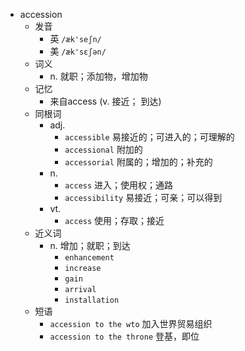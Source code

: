 - accession
  - 发音
    - 英 `/æk'seʃn/`
    - 美 `/æk'sɛʃən/`
  - 词义
    - n. 就职；添加物，增加物
  - 记忆
    - 来自access (v. 接近； 到达)
  - 同根词
    - adj.
      - `accessible` 易接近的；可进入的；可理解的
      - `accessional` 附加的
      - `accessorial` 附属的；增加的；补充的
    - n.
      - `access` 进入；使用权；通路
      - `accessibility` 易接近；可亲；可以得到
    - vt.
      - `access` 使用；存取；接近
  - 近义词
    - n. 增加；就职；到达
      - `enhancement`
      - `increase`
      - `gain`
      - `arrival`
      - `installation`
  - 短语
    - `accession to the wto` 加入世界贸易组织 
    - `accession to the throne` 登基，即位 

